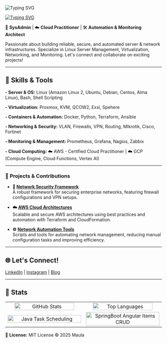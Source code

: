 <img src="https://readme-typing-svg.herokuapp.com?font=Arial&size=25&duration=5001&pause=1000&color=F7F7F7&random=false&width=600&lines=Hi+%F0%9F%91%8B%2C+my+name+is+Maula+Muhammad+" alt="Typing SVG" />


[![Typing SVG](https://readme-typing-svg.herokuapp.com?font=Hacker&pause=1000&color=29F7A9&background=23EBFF00&width=435&lines=Sysadmin+%7C+Cloud+%7C+Automation)](https://git.io/typing-svg)

🔐 **SysAdmin** | ☁️ **Cloud Practitioner** | 🛠️ **Automation & Monitoring Architect**

Passionate about building reliable, secure, and automated server & network infrastructures. Specialize in Linux Server Management, Virtualization, Networking, and Monitoring. Let's connect and collaborate on exciting projects!  

---

## 🔧 Skills & Tools

**- Server & OS:** Linux (Amazon Linux 2, Ubuntu, Debian, Centos, Alma Linux), Bash, Shell Scripting  

**- Virtualization:** Proxmox, KVM, QCOW2, Exsi, Spehere  

**- Containers & Automation:** Docker, Python, Terraform, Ansible  

**- Networking & Security:** VLAN, Firewalls, VPN, Routing, MIkrotik, Cisco, Fortinet

**- Monitoring & Management:** Prometheus, Grafana, Nagios, Zabbix

**- Cloud Computing:** ☁️ AWS - Certified Cloud Practitioner | ☁️ GCP (Compute Engine, Cloud Functions, Vertex AI) 

---

### 🚀 **Projects & Contributions**

- **🔗 [Network Security Framework](#)**  
  A robust framework for securing enterprise networks, featuring firewall configurations and VPN setups.

- **☁️ [AWS Cloud Architectures](#)**  
  Scalable and secure AWS architectures using best practices and automation with Terraform and CloudFormation.

- **⚙️ [Network Automation Tools](#)**  
  Scripts and tools for automating network management, reducing manual configuration tasks and improving efficiency.

---

## 🌐 Let's Connect!

[LinkedIn](https://www.linkedin.com/) | [Instagram](https://www.instagram.com/) | [Blog](https://yourblog.example.com)  

---

## 🚀 **Stats**

<table>
  <tr>
    <td align="center" width="50%">
      <img src="https://github-readme-stats.vercel.app/api?username=maumhmd-sh&show_icons=true&line_height=30&rank_icon=github&show=discussions_answered&theme=tokyonight" alt="GitHub Stats" width="90%"/>
    </td>
    <td align="center" width="50%">
      <img src="https://github-readme-stats.vercel.app/api/top-langs/?username=walidbosso&layout=compact&langs_count=6&theme=tokyonight" alt="Top Languages" width="90%"/>
    </td>
  </tr>
  <tr>
    <td align="center" width="50%">
      <a href="https://github.com/walidbosso/Java_Task_Scheduling">
        <img src="https://github-readme-stats.vercel.app/api/pin/?username=walidbosso&repo=Java_Task_Scheduling&theme=tokyonight" alt="Java Task Scheduling" width="100%"/>
      </a>
    </td>
    <td align="center" width="50%">
      <a href="https://github.com/walidbosso/SpringBoot-Angular-Items-CRUD">
        <img src="https://github-readme-stats.vercel.app/api/pin/?username=walidbosso&repo=SpringBoot-Angular-Items-CRUD&theme=tokyonight" alt="SpringBoot Angular Items CRUD" width="100%"/>
      </a>
    </td>
  </tr>
</table>

📝 **License:** MIT License © 2025 Maula
